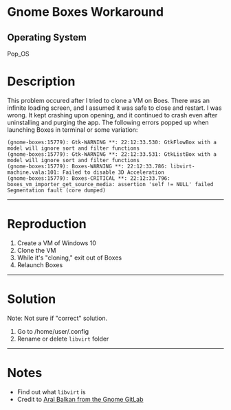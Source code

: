 # Gnome Boxes Workaround 

## Operating System
Pop_OS

# Description
This problem occured after I tried to clone a VM on Boes. There was an infinite loading screen, and I assumed it was safe to close and restart. I was wrong. It kept crashing upon opening, and it continued to crash even after uninstalling and purging the app. 
The following errors popped up when launching Boxes in terminal or some variation:

```
(gnome-boxes:15779): Gtk-WARNING **: 22:12:33.530: GtkFlowBox with a model will ignore sort and filter functions
(gnome-boxes:15779): Gtk-WARNING **: 22:12:33.531: GtkListBox with a model will ignore sort and filter functions
(gnome-boxes:15779): Boxes-WARNING **: 22:12:33.786: libvirt-machine.vala:101: Failed to disable 3D Acceleration
(gnome-boxes:15779): Boxes-CRITICAL **: 22:12:33.796: boxes_vm_importer_get_source_media: assertion 'self != NULL' failed Segmentation fault (core dumped)
```
---
# Reproduction
1. Create a VM of Windows 10
2. Clone the VM
3. While it's "cloning," exit out of Boxes
4. Relaunch Boxes
---
# Solution
Note: Not sure if "correct" solution. 
1. Go to /home/user/.config
2. Rename or delete `libvirt` folder
---
# Notes
- Find out what `libvirt` is 
- Credit to [Aral Balkan from the Gnome GitLab](https://gitlab.gnome.org/GNOME/gnome-boxes/-/issues/346)
